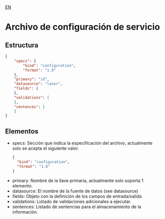 [EN](README.md)
# Archivo de configuración de servicio

## Estructura
```json
{
	"specs": {
		"kind": "configuration",
		"format": "1.0"
	},
	"primary": "id",
	"datasource": "laser",
	"fields": {
	},
	"validations": [
	],
	"sentences": [
	]
}
```

## Elementos

- specs: Sección que indica la especificación del archivo, actualmente solo se acepta el siguiente valor.
  ```json
  {
  	"kind": "configuration",
  	"format": "1.0"
  }
  ```
- primary: Nombre de la llave primaria, actualmente solo soporta 1 elemento.
- datasource: El nombre de la fuente de datos (see datasource)
- fields: Objeto con la definición de los campos de entrada/salida
- validations: Listado de validaciones adicionales a ejecutar.
- sentences: Listado de sentencias para el almacenamiento de la información.
